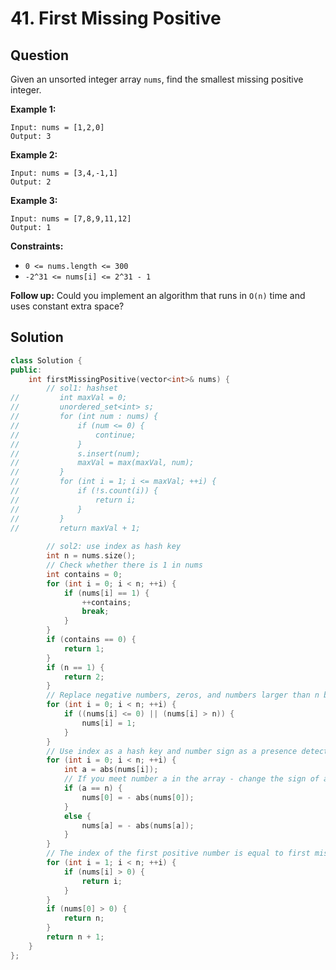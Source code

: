 # 41. First Missing Positive

## Question

Given an unsorted integer array `nums`, find the smallest missing positive integer.

**Example 1:**

```text
Input: nums = [1,2,0]
Output: 3
```

**Example 2:**

```text
Input: nums = [3,4,-1,1]
Output: 2
```

**Example 3:**

```text
Input: nums = [7,8,9,11,12]
Output: 1
```

**Constraints:**

* `0 <= nums.length <= 300`
* `-2^31 <= nums[i] <= 2^31 - 1`

**Follow up:** Could you implement an algorithm that runs in `O(n)` time and uses constant extra space?

## Solution

```cpp
class Solution {
public:
    int firstMissingPositive(vector<int>& nums) {
        // sol1: hashset
//         int maxVal = 0;
//         unordered_set<int> s;
//         for (int num : nums) {
//             if (num <= 0) {
//                 continue;
//             }
//             s.insert(num);
//             maxVal = max(maxVal, num);
//         }
//         for (int i = 1; i <= maxVal; ++i) {
//             if (!s.count(i)) {
//                 return i;
//             }
//         }
//         return maxVal + 1;
        
        // sol2: use index as hash key
        int n = nums.size();
        // Check whether there is 1 in nums
        int contains = 0;
        for (int i = 0; i < n; ++i) {
            if (nums[i] == 1) {
                ++contains;
                break;
            }
        }
        if (contains == 0) {
            return 1;
        }
        if (n == 1) {
            return 2;
        }
        // Replace negative numbers, zeros, and numbers larger than n by 1s
        for (int i = 0; i < n; ++i) {
            if ((nums[i] <= 0) || (nums[i] > n)) {
                nums[i] = 1;
            }
        }
        // Use index as a hash key and number sign as a presence detector
        for (int i = 0; i < n; ++i) {
            int a = abs(nums[i]);
            // If you meet number a in the array - change the sign of a-th element
            if (a == n) {
                nums[0] = - abs(nums[0]);
            }
            else {
                nums[a] = - abs(nums[a]);
            }
        }
        // The index of the first positive number is equal to first missing positive
        for (int i = 1; i < n; ++i) {
            if (nums[i] > 0) {
                return i;
            }
        }
        if (nums[0] > 0) {
            return n;
        }
        return n + 1;
    }
};
```


